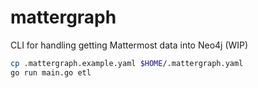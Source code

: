# mattergraph
CLI for handling getting Mattermost data into Neo4j (WIP)

```bash
cp .mattergraph.example.yaml $HOME/.mattergraph.yaml
go run main.go etl
```
